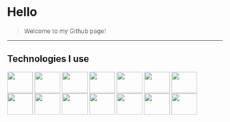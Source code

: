 # Hello
> Welcome to my Github page!
---
## Technologies I use
<div style="display:inline_block;">
    <img align="center" height="50" width="60" src="https://cdn.jsdelivr.net/gh/devicons/devicon/icons/arduino/arduino-original.svg" />
    <img align="center" height="50" width="60" src="https://cdn.jsdelivr.net/gh/devicons/devicon/icons/c/c-original.svg" />
    <img align="center" height="50" width="60" src="https://cdn.jsdelivr.net/gh/devicons/devicon/icons/cplusplus/cplusplus-original.svg" />
    <img align="center" height="50" width="60" src="https://cdn.jsdelivr.net/gh/devicons/devicon/icons/java/java-original.svg" />
    <img align="center" height="50" width="60" src="https://cdn.jsdelivr.net/gh/devicons/devicon/icons/html5/html5-original.svg" />
    <img align="center" height="50" width="60" src="https://cdn.jsdelivr.net/gh/devicons/devicon/icons/php/php-original.svg" />
    <img align="center" height="50" width="60" src="https://cdn.jsdelivr.net/gh/devicons/devicon/icons/jquery/jquery-plain-wordmark.svg" />
    <img align="center" height="50" width="60" src="https://cdn.jsdelivr.net/gh/devicons/devicon/icons/nextjs/nextjs-original.svg" />
    <img align="center" height="50" width="60" src="https://cdn.jsdelivr.net/gh/devicons/devicon/icons/react/react-original.svg" />
    <img align="center" height="50" width="60" src="https://cdn.jsdelivr.net/gh/devicons/devicon/icons/javascript/javascript-original.svg" />
    <img align="center" height="50" width="60" src="https://cdn.jsdelivr.net/gh/devicons/devicon/icons/typescript/typescript-original.svg" />
    <img align="center" height="50" width="60" src="https://cdn.jsdelivr.net/gh/devicons/devicon/icons/tailwindcss/tailwindcss-original-wordmark.svg" />
    <img align="center" height="50" width="60" src="https://cdn.jsdelivr.net/gh/devicons/devicon/icons/npm/npm-original-wordmark.svg" />
    <img align="center" height="50" width="60" src="https://cdn.jsdelivr.net/gh/devicons/devicon/icons/vscode/vscode-original.svg" />
</div>
